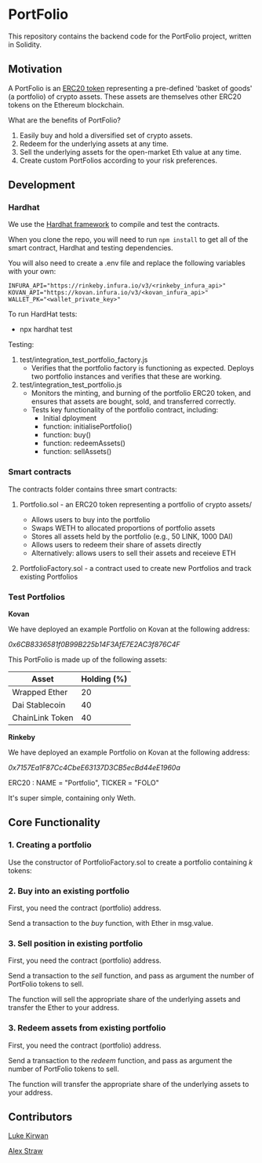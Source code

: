 # PortFolio

This repository contains the backend code for the PortFolio project, written in Solidity. 

## Motivation

A PortFolio is an [ERC20 token](https://github.com/OpenZeppelin/openzeppelin-contracts/blob/master/contracts/token/ERC20/ERC20.sol) representing a pre-defined 'basket of goods' (a portfolio) of crypto assets. These assets are themselves other ERC20 tokens on the Ethereum blockchain. 

What are the benefits of PortFolio?

1. Easily buy and hold a diversified set of crypto assets.
2. Redeem for the underlying assets at any time.
3. Sell the underlying assets for the open-market Eth value at any time.
4. Create custom PortFolios according to your risk preferences.

## Development

### Hardhat

We use the [Hardhat framework](https://hardhat.org/getting-started/) to compile and test the contracts. 

When you clone the repo, you will need to run `npm install` to get all of the smart contract, Hardhat and testing dependencies.

You will also need to create a .env file and replace the following variables with your own:

```
INFURA_API="https://rinkeby.infura.io/v3/<rinkeby_infura_api>"
KOVAN_API="https://kovan.infura.io/v3/<kovan_infura_api>"
WALLET_PK="<wallet_private_key>"
```

To run HardHat tests:

+ npx hardhat test

Testing:
1. test/integration_test_portfolio_factory.js
    - Verifies that the portfolio factory is functioning as expected.  Deploys two portfolio instances and verifies that these are working.
2. test/integration_test_portfolio.js
    - Monitors the minting, and burning of the portfolio ERC20 token, and ensures that assets are bought, sold, and transferred correctly.
    - Tests key functionality of the portfolio contract, including:
        - Initial dployment
        - function: initialisePortfolio()
        - function: buy()
        - function: redeemAssets()
        - function: sellAssets()

### Smart contracts

The contracts folder contains three smart contracts:

1. Portfolio.sol - an ERC20 token representing a portfolio of crypto assets/
    + Allows users to buy into the portfolio
    + Swaps WETH to allocated proportions of portfolio assets
    + Stores all assets held by the portfolio (e.g., 50 LINK, 1000 DAI)
    + Allows users to redeem their share of assets directly 
    + Alternatively: allows users to sell their assets and receieve ETH

3. PortfolioFactory.sol - a contract used to create new Portfolios and track existing Portfolios

### Test Portfolios

**Kovan**

We have deployed an example Portfolio on Kovan at the following address:

*0x6CB8336581f0B99B225b14F3AfE7E2AC3f876C4F* 

This PortFolio is made up of the following assets:

| Asset           | Holding (%) |
| --------------- | ----------- |
| Wrapped Ether   | 20          |
| Dai Stablecoin  | 40          |
| ChainLink Token | 40          |

**Rinkeby**

We have deployed an example Portfolio on Kovan at the following address: 

*0x7157Ea1F87Cc4CbeE63137D3CB5ecBd44eE1960a*

ERC20 : NAME = "Portfolio", TICKER = "FOLO"

It's super simple, containing only Weth.

## Core Functionality

### 1. Creating a portfolio

Use the constructor of PortfolioFactory.sol to create a portfolio containing *k* tokens:

### 2. Buy into an existing portfolio

First, you need the contract (portfolio) address. 

Send a transaction to the *buy* function, with Ether in msg.value. 

### 3. Sell position in existing portfolio

First, you need the contract (portfolio) address.

Send a transaction to the *sell* function, and pass as argument the number of PortFolio tokens to sell. 

The function will sell the appropriate share of the underlying assets and transfer the Ether to your address. 

### 3. Redeem assets from existing portfolio

First, you need the contract (portfolio) address.

Send a transaction to the *redeem* function, and pass as argument the number of PortFolio tokens to sell. 

The function will transfer the appropriate share of the underlying assets to your address. 

## Contributors

[Luke Kirwan](https://github.com/thelk22)

[Alex Straw](https://github.com/alex-straw)


